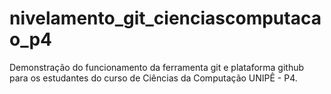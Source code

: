 # nivelamento_git_cienciascomputacao_p4
Demonstração do funcionamento da ferramenta git e plataforma github para os estudantes do curso de Ciências da Computação UNIPÊ - P4.
